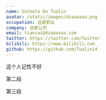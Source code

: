 ```yaml
---
name: Soteota De Tualin
avatar: /static/images/dzaaaaaa.png
occupation: 这是职业
company: 这是公司
email: tiancai@dzaaaaaa.com
twitter: https://twitter.com/Twitter
bilibili: https://www.bilibili.com
github: https://github.com/Tualin14
---
```


这个人记性不好

第二段

第三段